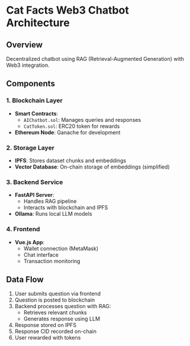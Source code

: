 # Cat Facts Web3 Chatbot Architecture

## Overview
Decentralized chatbot using RAG (Retrieval-Augmented Generation) with Web3 integration.

## Components

### 1. Blockchain Layer
- **Smart Contracts**: 
  - `AIChatbot.sol`: Manages queries and responses
  - `CatToken.sol`: ERC20 token for rewards
- **Ethereum Node**: Ganache for development

### 2. Storage Layer
- **IPFS**: Stores dataset chunks and embeddings
- **Vector Database**: On-chain storage of embeddings (simplified)

### 3. Backend Service
- **FastAPI Server**: 
  - Handles RAG pipeline
  - Interacts with blockchain and IPFS
- **Ollama**: Runs local LLM models

### 4. Frontend
- **Vue.js App**: 
  - Wallet connection (MetaMask)
  - Chat interface
  - Transaction monitoring

## Data Flow
1. User submits question via frontend
2. Question is posted to blockchain
3. Backend processes question with RAG:
   - Retrieves relevant chunks
   - Generates response using LLM
4. Response stored on IPFS
5. Response CID recorded on-chain
6. User rewarded with tokens
